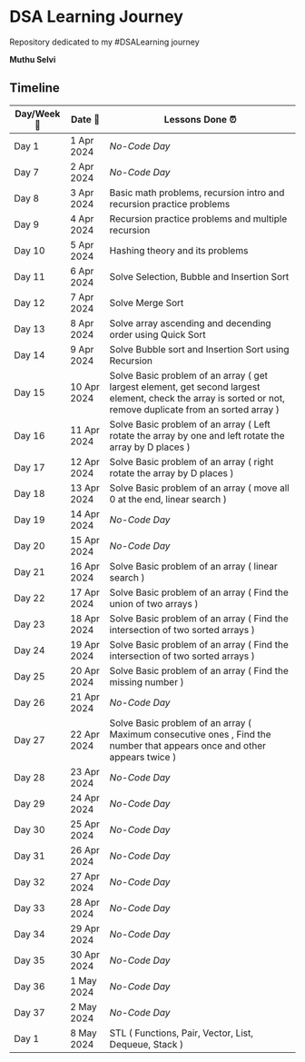 # DSA Learning Journey

Repository dedicated to my #DSALearning journey

**Muthu Selvi**

## Timeline

| Day/Week :pushpin: | Date :calendar: | Lessons Done :alarm_clock: |
|------|-----------------|--------------------|
| Day 1 | 1 Apr 2024 | *No-Code Day* |
| Day 7 | 2 Apr 2024 | *No-Code Day* |
| Day 8 | 3 Apr 2024 | Basic math problems, recursion intro and recursion practice problems |
| Day 9 | 4 Apr 2024 | Recursion practice problems and multiple recursion |
| Day 10 | 5 Apr 2024 | Hashing theory and its problems |
| Day 11 | 6 Apr 2024 | Solve Selection, Bubble and Insertion Sort |
| Day 12 | 7 Apr 2024 | Solve Merge Sort |
| Day 13 | 8 Apr 2024 | Solve array ascending and decending order using Quick Sort |
| Day 14 | 9 Apr 2024 | Solve Bubble sort and Insertion Sort using Recursion |
| Day 15 | 10 Apr 2024 | Solve Basic problem of an array ( get largest element, get second largest element, check the array is sorted or not, remove duplicate from an sorted array ) |
| Day 16 | 11 Apr 2024 | Solve Basic problem of an array ( Left rotate the array by one and left rotate the array by D places ) |
| Day 17 | 12 Apr 2024 | Solve Basic problem of an array ( right rotate the array by D places ) |
| Day 18 | 13 Apr 2024 | Solve Basic problem of an array ( move all 0 at the end, linear search ) |
| Day 19 | 14 Apr 2024 | *No-Code Day* |
| Day 20 | 15 Apr 2024 | *No-Code Day* |
| Day 21 | 16 Apr 2024 | Solve Basic problem of an array ( linear search ) |
| Day 22 | 17 Apr 2024 | Solve Basic problem of an array ( Find the union of two arrays ) |
| Day 23 | 18 Apr 2024 | Solve Basic problem of an array ( Find the intersection of two sorted arrays ) |
| Day 24 | 19 Apr 2024 | Solve Basic problem of an array ( Find the intersection of two sorted arrays ) |
| Day 25 | 20 Apr 2024 | Solve Basic problem of an array ( Find the missing number ) |
| Day 26 | 21 Apr 2024 | *No-Code Day* |
| Day 27 | 22 Apr 2024 | Solve Basic problem of an array ( Maximum consecutive ones , Find the number that appears once and other appears twice ) |
| Day 28 | 23 Apr 2024 | *No-Code Day* |
| Day 29 | 24 Apr 2024 | *No-Code Day* |
| Day 30 | 25 Apr 2024 | *No-Code Day* |
| Day 31 | 26 Apr 2024 | *No-Code Day* |
| Day 32 | 27 Apr 2024 | *No-Code Day* |
| Day 33 | 28 Apr 2024 | *No-Code Day* |
| Day 34 | 29 Apr 2024 | *No-Code Day* |
| Day 35 | 30 Apr 2024 | *No-Code Day* |
| Day 36 | 1 May 2024 | *No-Code Day* |
| Day 37 | 2 May 2024 | *No-Code Day* |
| Day 1 | 8 May 2024 | STL ( Functions, Pair, Vector, List, Dequeue, Stack ) |
